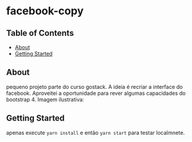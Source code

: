 # facebook-copy

## Table of Contents

- [About](#about)
- [Getting Started](#getting_started)

## About <a name = "about"></a>

pequeno projeto parte do curso gostack. A ideia é recriar a interface do facebook.
Aproveitei a oportunidade para rever algumas capacidades do bootstrap 4.
Imagem ilustrativa:

## Getting Started <a name = "getting_started"></a>

apenas execute `yarn install` e então `yarn start` para testar localmnete.
